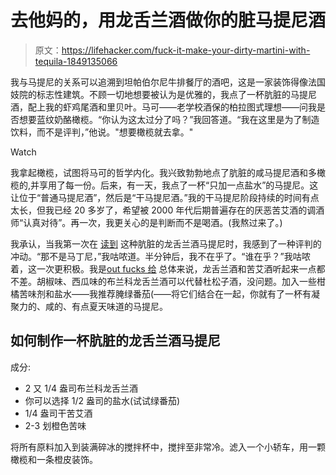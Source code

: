 # 去他妈的，用龙舌兰酒做你的脏马提尼酒

> 原文：<https://lifehacker.com/fuck-it-make-your-dirty-martini-with-tequila-1849135066>

我与马提尼的关系可以追溯到坦帕伯尔尼牛排餐厅的酒吧，这是一家装饰得像法国妓院的标志性建筑。不顾一切地想要被认为是优雅的，我点了一杯肮脏的马提尼酒，配上我的虾鸡尾酒和里贝叶。马可——老学校酒保的柏拉图式理想——问我是否想要蓝纹奶酪橄榄。“你认为这太过分了吗？”我回答道。“我在这里是为了制造饮料，而不是评判，”他说。"想要橄榄就去拿。"

Watch

我拿起橄榄，试图将马可的哲学内化。我兴致勃勃地点了肮脏的咸马提尼酒和多橄榄的,并享用了每一份。后来，有一天，我点了一杯“只加一点盐水”的马提尼。这让位于“普通马提尼酒”，然后是“干马提尼酒。”我的干马提尼阶段持续的时间有点太长，但我已经 20 多岁了，希望被 2000 年代后期普遍存在的厌恶苦艾酒的调酒师“认真对待”。再一次，我更关心的是判断而不是喝酒。(我熬过来了。)

我承认，当我第一次在 [读到](https://punchdrink.com/articles/dirty-tequila-martini-trend/) 这种肮脏的龙舌兰酒马提尼时，我感到了一种评判的冲动。“那不是马丁尼，”我咕哝道。半分钟后，我不在乎了。“谁在乎？”我咕哝着，这一次更积极。我是[out fucks 给](https://lifehacker.com/you-should-flambe-your-american-flag-cake-1849124255) 总体来说，龙舌兰酒和苦艾酒听起来一点都不差。胡椒味、西瓜味的布兰科龙舌兰酒可以代替杜松子酒，没问题。加入一些柑橘苦味剂和盐水——我推荐腌绿番茄(——将它们结合在一起，你就有了一杯有凝聚力的、咸的、有点夏天味道的马提尼。

## 如何制作一杯肮脏的龙舌兰酒马提尼

成分:

*   2 又 1/4 盎司布兰科龙舌兰酒
*   你可以选择 1/2 盎司的盐水(试试绿番茄)
*   1/4 盎司干苦艾酒
*   2-3 划橙色苦味

将所有原料加入到装满碎冰的搅拌杯中，搅拌至非常冷。滤入一个小轿车，用一颗橄榄和一条橙皮装饰。